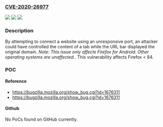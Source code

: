 ### [CVE-2020-26977](https://cve.mitre.org/cgi-bin/cvename.cgi?name=CVE-2020-26977)
![](https://img.shields.io/static/v1?label=Product&message=Firefox&color=blue)
![](https://img.shields.io/static/v1?label=Version&message=%3C%2084%20&color=brighgreen)
![](https://img.shields.io/static/v1?label=Vulnerability&message=URL%20spoofing%20via%20unresponsive%20port%20in%20Firefox%20for%20Android&color=brighgreen)

### Description

By attempting to connect a website using an unresponsive port, an attacker could have controlled the content of a tab while the URL bar displayed the original domain. *Note: This issue only affects Firefox for Android. Other operating systems are unaffected.*. This vulnerability affects Firefox < 84.

### POC

#### Reference
- https://bugzilla.mozilla.org/show_bug.cgi?id=1676311
- https://bugzilla.mozilla.org/show_bug.cgi?id=1676311

#### Github
No PoCs found on GitHub currently.

